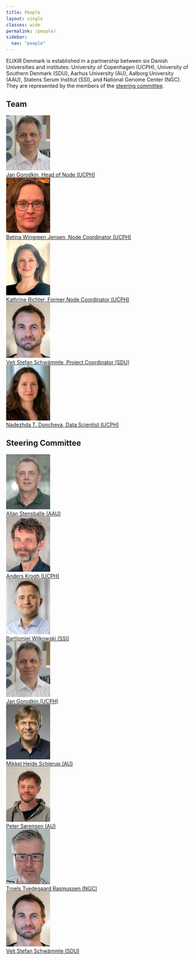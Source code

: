 ```yaml
---
title: People
layout: single
classes: wide
permalink: /people/
sidebar:
  nav: "people"
---
```


ELIXIR Denmark is established in a partnership between six Danish Universities and institutes: University of Copenhagen (UCPH), University of Southern Denmark (SDU), Aarhus University (AU), Aalborg University (AAU), Statens Serum Institut (SSI), and National Genome Center (NGC). They are represented by the members of the [steering committee](/people/#steering-committee). 

## Team

<div id="images">
    <a href="https://ivh.ku.dk/ansatte/?pure=da/persons/35979">
        <img alt="Jan Gorodkin" src="/_pages/people_Jan-Gorodkin.jpg" width="120" />
        <div class="caption" width="170">Jan Gorodkin, Head of Node (UCPH)</div>
    </a>
    <a href="https://research.ku.dk/search/result/profile/?id=444148">
        <img alt="Betina Wingreen Jensen" src="/_pages/people_Betina-W-Jensen.jpg" width="120" />
        <div class="caption" width="170">Betina Wingreen Jensen, Node Coordinator (UCPH)</div>
    </a>
    <a href="https://www.cpr.ku.dk/staff/?id=221277&vis=medarbejder">
        <img alt="Kathrine Richter" src="/_pages/people_Kathrine_Richter.jpg" width="120" />
        <div class="caption" width="170">Kathrine Richter, Former Node Coordinator (UCPH)</div>
    </a>
    <a href="https://www.sdu.dk/en/om-sdu/institutter-centre/bmb_biokemi_og_molekylaer_biologi/medarbejdere/academic/veit-schwaemmle">
        <img alt="Veit Stefan Schwämmle" src="/_pages/people_Veit_Schwammle.jpg" width="120" />
        <div class="caption" width="170">Veit Stefan Schwämmle, Project Coordinator (SDU)</div>
    </a>
    <a href="https://researchprofiles.ku.dk/en/persons/nadezhda-t-doncheva">
        <img alt="Nadezhda T. Doncheva" src="/_pages/people_Nadya-Doncheva.jpg" width="120" />
        <div class="caption" width="170">Nadezhda T. Doncheva, Data Scientist (UCPH)</div>
    </a>
</div>

## Steering Committee

<div id="images">
    <a href="https://vbn.aau.dk/da/persons/as">
        <img alt="Allan Stensballe" src="/_pages/people_Allan-Stensballe.jpg" width="120" />
        <div class="caption" width="170">Allan Stensballe (AAU)</div>
    </a>
    <a href="https://di.ku.dk/english/staff/?pure=en/persons/8330">
        <img alt="Anders Krogh" src="/_pages/people_Anders-Krogh.jpg" width="120" />
        <div class="caption" width="170">Anders Krogh (UCPH)</div>
    </a>
    <a href="https://www.ssi.dk/om-ssi/kontakt/medarbejdere/b/bartlomiej-wilkowski-baw">
        <img alt="Bartlomiej Wilkowski" src="/_pages/people_Bart_Wilkowski.jpg" width="120" />
        <div class="caption" width="170">Bartlomiej Wilkowski (SSI)</div>
    </a>
    <a href="https://ivh.ku.dk/ansatte/?pure=da/persons/35979">
        <img alt="Jan Gorodkin" src="/_pages/people_Jan-Gorodkin.jpg" width="120" />
        <div class="caption" width="170">Jan Gorodkin (UCPH)</div>
    </a>
    <a href="https://pure.au.dk/portal/da/persons/mheide%40birc.au.dk/?sort=forfatter&visalle=">
        <img alt="Mikkel Heide Schierup" src="/_pages/people_Mikkel_Heide_Schierup.jpg" width="120"  />
        <div class="caption" width="170">Mikkel Heide Schierup (AU)</div>
    </a>
    <a href="https://www.au.dk/pso@qgg.au.dk/">
        <img alt="Peter Sørensen" src="/_pages/people_Peter-Soerensen.jpg" width="120" />
        <div class="caption" width="170">Peter Sørensen (AU)</div>
    </a>
    <a href="https://www.linkedin.com/in/troels-rasmussen-97021a5/">
        <img alt="Troels Tvedegaard Rasmussen" src="/_pages/people_Troels-T-Rasmussen.jpg" width="120" />
        <div class="caption" width="170">Troels Tvedegaard Rasmussen (NGC)</div>
    </a>
    <a href="https://www.sdu.dk/en/om-sdu/institutter-centre/bmb_biokemi_og_molekylaer_biologi/medarbejdere/academic/veit-schwaemmle">
        <img alt="Veit Stefan Schwämmle" src="/_pages/people_Veit_Schwammle.jpg" width="120" />
        <div class="caption" width="170">Veit Stefan Schwämmle (SDU)</div>
    </a>
</div>



